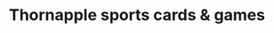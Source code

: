 ---
title: "Thornapple sports cards & games"
url: /hastings/thornapple-sports-cards-and-games/
shop: games
---